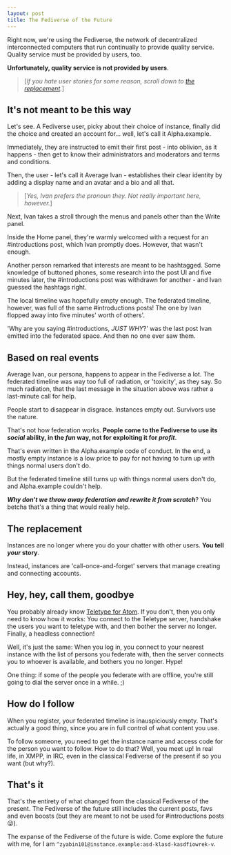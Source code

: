 ```yaml
---
layout: post
title: The Fediverse of the Future
---
```


Right now, we're using the Fediverse, the network of decentralized interconnected computers that run continually to provide quality service. Quality service must be provided by users, too.

**Unfortunately, quality service is not provided by users**.

> [*If you hate user stories for some reason, scroll down to [the replacement](#the-replacement).*]

## It's not meant to be this way

Let's see. A Fediverse user, picky about their choice of instance, finally did the choice and created an account for... well, let's call it Alpha.example.

Immediately, they are instructed to emit their first post - into oblivion, as it happens - then get to know their administrators and moderators and terms and conditions.

Then, the user - let's call it Average Ivan - establishes their clear identity by adding a display name and an avatar and a bio and all that.

> [*Yes, Ivan prefers the pronoun they. Not really important here, however.*]

Next, Ivan takes a stroll through the menus and panels other than the Write panel.

Inside the Home panel, they're warmly welcomed with a request for an #introductions post, which Ivan promptly does. However, that wasn't enough.

Another person remarked that interests are meant to be hashtagged. Some knowledge of buttoned phones, some research into the post UI and five minutes later, the #introductions post was withdrawn for another - and Ivan guessed the hashtags right.

The local timeline was hopefully empty enough. The federated timeline, however, was full of the same #introductions posts! The one by Ivan flopped away into five minutes' worth of others'.

'Why are you saying #introductions, *JUST WHY*?' was the last post Ivan emitted into the federated space. And then no one ever saw them.

## Based on real events

Average Ivan, our persona, happens to appear in the Fediverse a lot. The federated timeline was way too full of radiation, or 'toxicity', as they say. So much radiation, that the last message in the situation above was rather a last-minute call for help.

People start to disappear in disgrace. Instances empty out. Survivors use the nature.

That's not how federation works. **People come to the Fediverse to use its *social* ability, in the *fun* way, not for exploiting it for *profit***.

That's even written in the Alpha.example code of conduct. In the end, a mostly empty instance is a low price to pay for not having to turn up with things normal users don't do.

But the federated timeline still turns up with things normal users don't do, and Alpha.example couldn't help.

***Why don't we throw away federation and rewrite it from scratch***? You betcha that's a thing that would really help.

## The replacement

Instances are no longer where you do your chatter with other users. **You tell *your* story**.

Instead, instances are 'call-once-and-forget' servers that manage creating and connecting accounts.

## Hey, hey, call them, goodbye

You probably already know [Teletype for Atom](https://teletype.atom.io/). If you don't, then you only need to know how it works: You connect to the Teletype server, handshake the users you want to teletype with, and then bother the server no longer. Finally, a headless connection!

Well, it's just the same: When you log in, you connect to your nearest instance with the list of persons you federate with, then the server connects you to whoever is available, and bothers you no longer. Hype!

One thing: if some of the people you federate with are offline, you're still going to dial the server once in a while. ;)

## How do I follow

When you register, your federated timeline is inauspiciously empty. That's actually a good thing, since you are in full control of what content you use.

To follow someone, you need to get the instance name and access code for the person you want to follow. How to do that? Well, you meet up! In real life, in XMPP, in IRC, even in the classical Fediverse of the present if so you want (but why?).

## That's it

That's the entirety of what changed from the classical Fediverse of the present. The Fediverse of the future still includes the current posts, favs and even boosts (but they are meant to not be used for #introductions posts 😜).

The expanse of the Fediverse of the future is wide. Come explore the future with me, for I am `^zyabin101@instance.example:asd-klasd-kasdfiowrek-v`.
